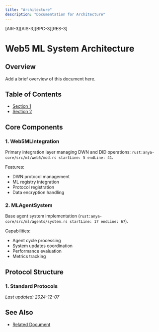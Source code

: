 ```yaml
---
title: "Architecture"
description: "Documentation for Architecture"
---
```


[AIR-3][AIS-3][BPC-3][RES-3]


<!-- markdownlint-disable MD013 line-length -->

# Web5 ML System Architecture

## Overview

Add a brief overview of this document here.

## Table of Contents

- [Section 1](#section-1)
- [Section 2](#section-2)


## Core Components

### 1. Web5MLIntegration

Primary integration layer managing DWN and DID operations:
```rust:anya-core/src/ml/web5/mod.rs startLine: 5 endLine: 41```.

Features:

- DWN protocol management
- ML registry integration
- Protocol registration
- Data encryption handling

### 2. MLAgentSystem

Base agent system implementation (```rust:anya-core/src/ml/agents/system.rs startLine: 17 endLine: 67```).

Capabilities:

- Agent cycle processing
- System updates coordination
- Performance evaluation
- Metrics tracking

## Protocol Structure

### 1. Standard Protocols

*Last updated: 2024-12-07*

## See Also

- [Related Document](#related-document)

